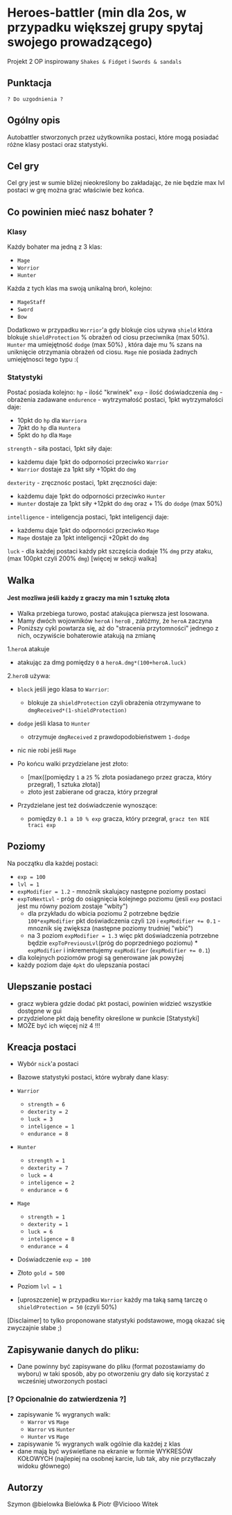 # Heroes-battler (min dla 2os, w przypadku większej grupy spytaj swojego prowadzącego)
Projekt 2 OP inspirowany `Shakes & Fidget` i `Swords & sandals`

## Punktacja
`? Do uzgodnienia ?`

## Ogólny opis
Autobattler stworzonych przez użytkownika postaci, które mogą posiadać różne klasy postaci oraz statystyki.

## Cel gry 
Cel gry jest w sumie bliżej nieokreślony bo zakładając, że nie będzie max lvl postaci w grę można grać właściwie bez końca.

## Co powinien mieć nasz bohater ?

### Klasy
Każdy bohater ma jedną z 3 klas:
- `Mage`
- `Worrior`
- `Hunter`

Każda z tych klas ma swoją unikalną broń, kolejno:
- `MageStaff`
- `Sword`
- `Bow`
 
Dodatkowo w przypadku `Worrior`'a gdy blokuje cios używa `shield` która blokuje `shieldProtection` % obrażeń od ciosu przeciwnika (max 50%).
`Hunter` ma umiejętność `dodge`  (max 50%) , która daje mu % szans na uniknięcie otrzymania obrażeń od ciosu.
`Mage` nie posiada żadnych umiejętnosci tego typu :(

### Statystyki

Postać posiada kolejno:
`hp` - ilość "krwinek"
`exp` - ilość doświadczenia
`dmg` - obrażenia zadawane
`endurence` - wytrzymałość postaci, 1pkt wytrzymałości daje:
  - 10pkt do `hp` dla `Warriora`
  - 7pkt do `hp` dla `Huntera`
  - 5pkt do `hp` dla `Mage`
 
 `strength` - siła postaci, 1pkt siły daje:
 - każdemu daje 1pkt do odporności przeciwko `Warrior`
 - `Warrior` dostaje za 1pkt siły +10pkt do `dmg`
 
 `dexterity` - zręcznośc postaci, 1pkt zręczności daje:
 - każdemu daje 1pkt do odporności przeciwko `Hunter`
 - `Hunter` dostaje za 1pkt siły +12pkt do `dmg` oraz + 1% do `dodge` (max 50%)
 
 `intelligence` - inteligencja postaci, 1pkt inteligencji daje:
  - każdemu daje 1pkt do odporności przeciwko `Mage`
 - `Mage` dostaje za 1pkt inteligencji +20pkt do `dmg`
 
 `luck` - dla każdej postaci każdy pkt szczęścia dodaje 1% `dmg` przy ataku, (max 100pkt czyli 200% `dmg`) [więcej w sekcji walka]
 
## Walka
#### Jest mozliwa jeśli każdy z graczy ma min 1 sztukę złota
- Walka przebiega turowo, postać atakująca pierwsza jest losowana.
- Mamy dwóch wojowników `heroA` i `heroB` , załóżmy, że `heroA` zaczyna
- Poniższy cykl powtarza się, aż do "stracenia przytomności" jednego z nich, oczywiście bohaterowie atakują na zmianę

 1.`heroA` atakuje 
  - atakując za dmg pomiędzy `0` a `heroA.dmg*(100+heroA.luck)` 

 2.`heroB` używa:
  - `block` jeśli jego klasa to `Warrior`:
    - blokuje za `shieldProtection` czyli obrażenia otrzymywane to `dmgReceived*(1-shieldProtection)`
  - `dodge` jeśli klasa to `Hunter`
    - otrzymuje `dmgReceived` z prawdopodobieństwem `1-dodge`
  -  nic nie robi jeśli `Mage`

 - Po końcu walki przydzielane jest złoto:
   - [max((pomiędzy `1` a `25` % złota posiadanego przez gracza, który przegrał), 1 sztuka złota)]
   - złoto jest zabierane od gracza, który przegrał

 - Przydzielane jest też doświadczenie wynoszące:
   - pomiędzy `0.1 a 10 % exp` gracza, który przegrał, `gracz ten NIE traci exp`

 ## Poziomy
 Na początku dla każdej postaci:
 - `exp = 100` 
 - `lvl = 1` 
 - `expModifier = 1.2` - mnożnik skalujacy następne poziomy postaci
 - `expToNextLvl` - próg do osiągnięcia kolejnego poziomu (jesli `exp` postaci jest mu równy poziom zostaje "wbity")
   - dla przykładu do wbicia poziomu 2 potrzebne będzie `100*expModifier` pkt doświadczenia czyli `120` i `expModifier += 0.1` - mnoznik się zwiększa (następne poziomy trudniej "wbić")
   - na 3 poziom `expModifier = 1.3` więc pkt doświadczenia potrzebne będzie `expToPreviousLvl`(próg do poprzedniego poziomu) * `expModifier` i inkrementujemy `expModifier` (`expModifier += 0.1`)
 - dla kolejnych poziomów progi są generowane jak powyżej
 - każdy poziom daje `4pkt` do ulepszania postaci

 ## Ulepszanie postaci
 - gracz wybiera gdzie dodać pkt postaci, powinien widzieć wszystkie dostępne w gui
  - przydzielone pkt dają benefity określone w punkcie [Statystyki]
  - MOŻE być ich więcej niż 4 !!!

 ## Kreacja postaci
  - Wybór `nick`'a postaci
  - Bazowe statystyki postaci, które wybrały dane klasy:

  - `Warrior`
    - `strength = 6`
    - `dexterity = 2`
    - `luck = 3`
    - `inteligence = 1`
    - `endurance = 8`

  - `Hunter`
    - `strength = 1`
    - `dexterity = 7`
    - `luck = 4`
    - `inteligence = 2`
    - `endurance = 6`

  - `Mage`
    - `strength = 1`
    - `dexterity = 1`
    - `luck = 6`
    - `inteligence = 8`
    - `endurance = 4`

  - Doświadczenie `exp = 100`
  - Złoto `gold = 500`
  - Poziom `lvl = 1`
  - [uproszczenie] w przypadku `Warrior` każdy ma taką samą tarczę o `shieldProtection = 50` (czyli 50%)

  [Disclaimer] to tylko proponowane statystyki podstawowe, mogą okazać się zwyczajnie słabe ;)

  ## Zapisywanie danych do pliku:
  - Dane powinny być zapisywane do pliku (format pozostawiamy do wyboru) w taki sposób, aby po otworzeniu gry dało się korzystać z wcześniej utworzonych postaci
  
  ### [? Opcionalnie do zatwierdzenia ?] 
  - zapisywanie % wygranych walk:
    - `Warror` vs `Mage`
    - `Warror` vs `Hunter`
    - `Hunter` vs `Mage`
  - zapisywanie % wygranych walk ogólnie dla każdej z klas
  - dane mają być wyświetlane na ekranie w formie WYKRESÓW KOŁOWYCH (najlepiej na osobnej karcie, lub tak, aby  nie przytłaczały widoku głównego)
   
 Autorzy
 -------
 Szymon @bielowka Bielówka & Piotr @Viciooo Witek
 
 
 
 
